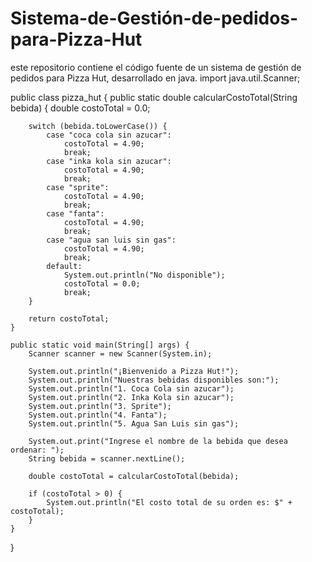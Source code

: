 # Sistema-de-Gestión-de-pedidos-para-Pizza-Hut
este repositorio contiene el código fuente de un sistema de gestión de pedidos para Pizza Hut, desarrollado en java.
import java.util.Scanner;

public class pizza_hut {
    public static double calcularCostoTotal(String bebida) {
        double costoTotal = 0.0;

        switch (bebida.toLowerCase()) {
            case "coca cola sin azucar":
                costoTotal = 4.90;
                break;
            case "inka kola sin azucar":
                costoTotal = 4.90;
                break;
            case "sprite":
                costoTotal = 4.90;
                break;
            case "fanta":
                costoTotal = 4.90;
                break;
            case "agua san luis sin gas":
                costoTotal = 4.90;
                break;
            default:
                System.out.println("No disponible");
                costoTotal = 0.0;
                break;
        }

        return costoTotal;
    }

    public static void main(String[] args) {
        Scanner scanner = new Scanner(System.in);

        System.out.println("¡Bienvenido a Pizza Hut!");
        System.out.println("Nuestras bebidas disponibles son:");
        System.out.println("1. Coca Cola sin azucar");
        System.out.println("2. Inka Kola sin azucar");
        System.out.println("3. Sprite");
        System.out.println("4. Fanta");
        System.out.println("5. Agua San Luis sin gas");

        System.out.print("Ingrese el nombre de la bebida que desea ordenar: ");
        String bebida = scanner.nextLine();

        double costoTotal = calcularCostoTotal(bebida);

        if (costoTotal > 0) {
            System.out.println("El costo total de su orden es: $" + costoTotal);
        }
    }
}
